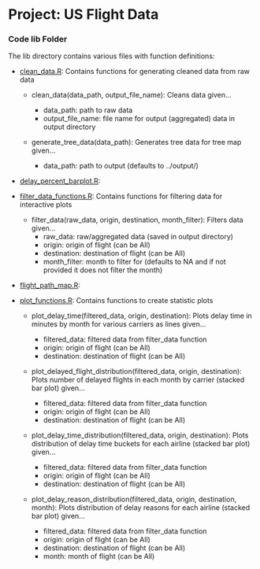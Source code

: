 # Project: US Flight Data
### Code lib Folder

The lib directory contains various files with function definitions:
* [clean_data.R](https://github.com/TZstatsADS/Fall2017-project2-grp8/blob/master/lib/clean_data.R): Contains functions for generating cleaned data from raw data

    *   clean_data(data_path, output_file_name): Cleans data given...
        * data_path: path to raw data
        * output_file_name: file name for output (aggregated) data in output directory

    * generate_tree_data(data_path): Generates tree data for tree map given...
        * data_path: path to output (defaults to ../output/)

* [delay_percent_barplot.R](https://github.com/TZstatsADS/Fall2017-project2-grp8/blob/master/lib/delay_percent_barplot.R): 

* [filter_data_functions.R](https://github.com/TZstatsADS/Fall2017-project2-grp8/blob/master/lib/filter_data_functions.R): Contains functions for filtering data for interactive plots

    * filter_data(raw_data, origin, destination, month_filter): Filters data given...
        * raw_data: raw/aggregated data (saved in output directory)
        * origin: origin of flight (can be All)
        * destination: destination of flight (can be All)
        * month_filter: month to filter for (defaults to NA and if not provided it does not filter the month)

* [flight_path_map.R](https://github.com/TZstatsADS/Fall2017-project2-grp8/blob/master/lib/flight_path_map.R): 

* [plot_functions.R](https://github.com/TZstatsADS/Fall2017-project2-grp8/blob/master/lib/plot_functions.R): Contains functions to create statistic plots

    * plot_delay_time(filtered_data, origin, destination): Plots delay time in minutes by month for various carriers as lines given...
        * filtered_data: filtered data from filter_data function
        * origin: origin of flight (can be All)
        * destination: destination of flight (can be All)

    * plot_delayed_flight_distribution(filtered_data, origin, destination): Plots number of delayed flights in each month by carrier (stacked bar plot) given...
        * filtered_data: filtered data from filter_data function
        * origin: origin of flight (can be All)
        * destination: destination of flight (can be All)

    * plot_delay_time_distribution(filtered_data, origin, destination): Plots distribution of delay time buckets for each airline (stacked bar plot) given...
        * filtered_data: filtered data from filter_data function
        * origin: origin of flight (can be All)
        * destination: destination of flight (can be All)

    * plot_delay_reason_distribution(filtered_data, origin, destination, month): Plots distribution of delay reasons for each airline (stacked bar plot) given...
        * filtered_data: filtered data from filter_data function
        * origin: origin of flight (can be All)
        * destination: destination of flight (can be All)
        * month: month of flight (can be All)


